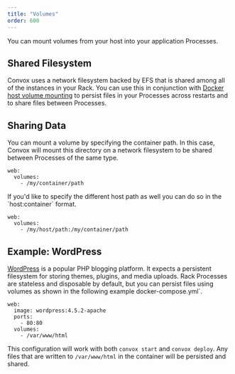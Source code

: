 ```yaml
---
title: "Volumes"
order: 600
---
```


You can mount volumes from your host into your application Processes.

## Shared Filesystem

Convox uses a network filesystem backed by EFS that is shared among all of the instances in your Rack. You can use this in conjunction with [Docker host volume mounting](https://docs.docker.com/v1.11/engine/userguide/containers/dockervolumes/#mount-a-host-directory-as-a-data-volume) to persist files in your Processes across restarts and to share files between Processes.

## Sharing Data

You can mount a volume by specifying the container path. In this case, Convox will mount this directory on a network filesystem to be shared between Processes of the same type.

```
web:
  volumes:
    - /my/container/path
```

<div class="block-callout block-show-callout type-info" markdown="1">
If you'd like to specify the different host path as well you can do so in the `host:container` format.

```
web:
  volumes:
    - /my/host/path:/my/container/path
```
</div>

## Example: WordPress

[WordPress](https://wordpress.com/) is a popular PHP blogging platform. It expects a persistent filesystem for storing themes, plugins, and media uploads. Rack Processes are stateless and disposable by default, but you can persist files using volumes as shown in the following example docker-compose.yml`.

```
web:
  image: wordpress:4.5.2-apache
  ports:
    - 80:80
  volumes:
    - /var/www/html
```

This configuration will work with both `convox start` and `convox deploy`. Any files that are written to `/var/www/html` in the container will be persisted and shared.
